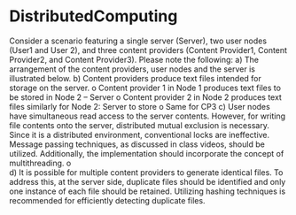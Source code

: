 # DistributedComputing
Consider a scenario featuring a single server (Server), two user nodes (User1 and User 2), and three content providers (Content Provider1, Content Provider2, and Content Provider3). Please note the following:
a)	The arrangement of the content providers, user nodes and the server is illustrated below.
b)	Content providers produce text files intended for storage on the server.
o	Content provider 1 in Node 1 produces text files to be stored in Node 2 – Server
o	Content provider 2 in Node 2 produces text files similarly for Node 2: Server to store
o	Same for CP3
c)	User nodes have simultaneous read access to the server contents. However, for writing file contents onto the server, distributed mutual exclusion is necessary. Since it is a distributed environment, conventional locks are ineffective. Message passing techniques, as discussed in class videos, should be utilized. Additionally, the implementation should incorporate the concept of multithreading.
o	
d)	It is possible for multiple content providers to generate identical files. To address this, at the server side, duplicate files should be identified and only one instance of each file should be retained. Utilizing hashing techniques is recommended for efficiently detecting duplicate files.
